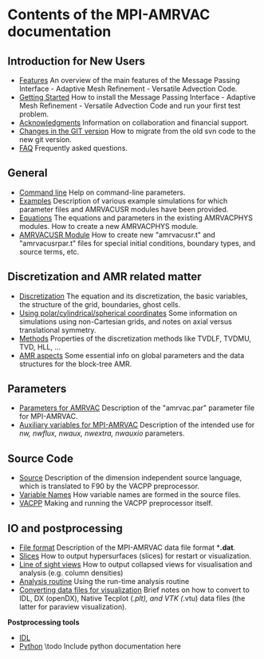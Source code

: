 # Contents of the MPI-AMRVAC documentation

## Introduction for New Users

* [Features](features.md) An overview of the main features of the Message
Passing Interface - Adaptive Mesh Refinement - Versatile Advection Code.
* [Getting Started](getting_started.md) How to install the Message Passing
Interface - Adaptive Mesh Refinement - Versatile Advection Code and run your
first test problem.
* [Acknowledgments](acknowledgments.md) Information on collaboration and
financial support. 
* [Changes in the GIT version](gitversion.md) How to migrate from the old svn
code to the new git version.
* [FAQ](faq.md) Frequently asked questions.

## General

* [Command line](commandline.md)      Help on command-line parameters.
* [Examples](examples.md) Description of various example simulations for which
parameter files and AMRVACUSR modules have been provided.
* [Equations](equations.md) The equations and parameters in the existing
AMRVACPHYS modules. How to create a new AMRVACPHYS module.
* [AMRVACUSR Module](amrvacusr.md) How to create new "amrvacusr.t" and
"amrvacusrpar.t" files for special initial conditions, boundary types, and
source terms, etc.

## Discretization and AMR related matter

* [Discretization](discretization.md) The equation and its discretization, the
basic variables, the structure of the grid, boundaries, ghost cells.
* [Using polar/cylindrical/spherical coordinates](axial.md) Some information on
simulations using non-Cartesian grids, and notes on axial versus translational
symmetry.
* [Methods](methods.md) Properties of the discretization methods like TVDLF,
TVDMU, TVD, HLL, ...
* [AMR aspects](amrstructure.md) Some essential info on global parameters and
the data structures for the block-tree AMR.

## Parameters

* [Parameters for AMRVAC](par.md) Description of the "amrvac.par" parameter file
for MPI-AMRVAC.
* [Auxiliary variables for MPI-AMRVAC](mpiamrvac_nw.md) Description of the
intended use for _nw, nwflux, nwaux, nwextra, nwauxio_ parameters.

## Source Code

* [Source](source.md) Description of the dimension independent source language,
which is translated to F90 by the VACPP preprocessor.
* [Variable Names](varnames.md) How variable names are formed in the source
files.
* [VACPP](vacpp.md) Making and running the VACPP preprocessor itself.

## IO and postprocessing

* [File format](fileformat.md) Description of the MPI-AMRVAC data file format
***.dat**.
* [Slices](slices.md) How to output hypersurfaces (slices) for restart or
visualization.
* [Line of sight views](collapsed.md) How to output collapsed views for
visualisation and analysis (e.g. column densities)
* [Analysis routine](analysis.md) Using the run-time analysis routine
* [Converting data files for visualization](convert.md) Brief notes on how to
convert to IDL, DX (openDX), Native Tecplot (*.plt), and VTK (*.vtu) data files
(the latter for paraview visualization).

**Postprocessing tools**

* [IDL](idl.md)
* [Python](python/index.md) \todo Include python documentation here
